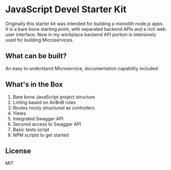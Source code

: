 # JavaScript Devel Starter Kit

Originally this starter kit was intended for building a monolith node.js apps. It is a bare bone starting point, with separated backend APIs and a rich web user interface. Now in my workplace backend API portion is intensively used for building Microservices.

## What can be built?

An easy to understand Microservice, documentation capability included.

## What's in the Box

1. Bare bone JavaScript project structure 
1. Linting based on AirBnB rules
1. Routes nicely structured as controllers
1. Views
1. Integrated Swagger API
1. Secured access to Swagger API
1. Basic tests script
1. NPM scripts to get started

## License
MIT
